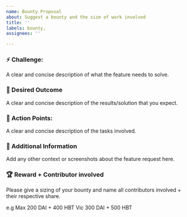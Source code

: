 ```yaml
---
name: Bounty Proposal
about: Suggest a bounty and the size of work involved
title: ''
labels: bounty,
assignees: ''

---
```


### ⚡️ Challenge:
A clear and concise description of what the feature needs to solve.

### 🦋 Desired Outcome
A clear and concise description of the results/solution that you expect.

### 🎯 Action Points:
A clear and concise description of the tasks involved.

### 🐇 Additional Information 
Add any other context or screenshots about the feature request here.

### 🏆 Reward + Contributor involved
Please give a sizing of your bounty and name all contributors involved + their respective share. 

e.g 
Max 200 DAI + 400 HBT
Vic 300 DAI + 500 HBT
